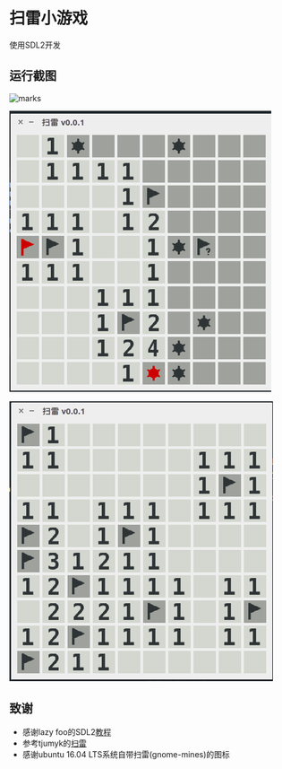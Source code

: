 # 扫雷小游戏

使用SDL2开发

## 运行截图

![marks](README.assets/makrs.png)

![lose](README.assets/makrs_lose.png)

![win](README.assets/win.png)

## 致谢

- 感谢lazy foo的SDL2[教程](http://lazyfoo.net/tutorials/SDL/index.php)
- 参考tjumyk的[扫雷](https://github.com/tjumyk/mine-sweeper)
- 感谢ubuntu 16.04 LTS系统自带扫雷(gnome-mines)的图标
